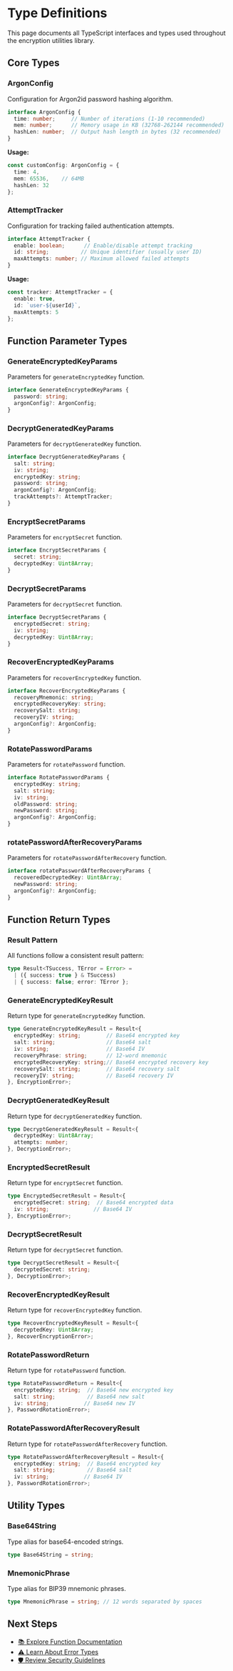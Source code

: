 # Type Definitions

This page documents all TypeScript interfaces and types used throughout the encryption utilities library.

## Core Types

### ArgonConfig

Configuration for Argon2id password hashing algorithm.

```typescript
interface ArgonConfig {
  time: number;     // Number of iterations (1-10 recommended)
  mem: number;      // Memory usage in KB (32768-262144 recommended)
  hashLen: number;  // Output hash length in bytes (32 recommended)
}
```

**Usage:**
```typescript
const customConfig: ArgonConfig = {
  time: 4,
  mem: 65536,    // 64MB
  hashLen: 32
};
```

### AttemptTracker

Configuration for tracking failed authentication attempts.

```typescript
interface AttemptTracker {
  enable: boolean;      // Enable/disable attempt tracking
  id: string;          // Unique identifier (usually user ID)
  maxAttempts: number; // Maximum allowed failed attempts
}
```

**Usage:**
```typescript
const tracker: AttemptTracker = {
  enable: true,
  id: `user-${userId}`,
  maxAttempts: 5
};
```

## Function Parameter Types

### GenerateEncryptedKeyParams

Parameters for `generateEncryptedKey` function.

```typescript
interface GenerateEncryptedKeyParams {
  password: string;
  argonConfig?: ArgonConfig;
}
```

### DecryptGeneratedKeyParams

Parameters for `decryptGeneratedKey` function.

```typescript
interface DecryptGeneratedKeyParams {
  salt: string;
  iv: string;
  encryptedKey: string;
  password: string;
  argonConfig?: ArgonConfig;
  trackAttempts?: AttemptTracker;
}
```

### EncryptSecretParams

Parameters for `encryptSecret` function.

```typescript
interface EncryptSecretParams {
  secret: string;
  decryptedKey: Uint8Array;
}
```

### DecryptSecretParams

Parameters for `decryptSecret` function.

```typescript
interface DecryptSecretParams {
  encryptedSecret: string;
  iv: string;
  decryptedKey: Uint8Array;
}
```

### RecoverEncryptedKeyParams

Parameters for `recoverEncryptedKey` function.

```typescript
interface RecoverEncryptedKeyParams {
  recoveryMnemonic: string;
  encryptedRecoveryKey: string;
  recoverySalt: string;
  recoveryIV: string;
  argonConfig?: ArgonConfig;
}
```

### RotatePasswordParams

Parameters for `rotatePassword` function.

```typescript
interface RotatePasswordParams {
  encryptedKey: string;
  salt: string;
  iv: string;
  oldPassword: string;
  newPassword: string;
  argonConfig?: ArgonConfig;
}
```

### rotatePasswordAfterRecoveryParams

Parameters for `rotatePasswordAfterRecovery` function.

```typescript
interface rotatePasswordAfterRecoveryParams {
  recoveredDecryptedKey: Uint8Array;
  newPassword: string;
  argonConfig?: ArgonConfig;
}
```

## Function Return Types

### Result Pattern

All functions follow a consistent result pattern:

```typescript
type Result<TSuccess, TError = Error> = 
  | ({ success: true } & TSuccess)
  | { success: false; error: TError };
```

### GenerateEncryptedKeyResult

Return type for `generateEncryptedKey` function.

```typescript
type GenerateEncryptedKeyResult = Result<{
  encryptedKey: string;        // Base64 encrypted key
  salt: string;                // Base64 salt
  iv: string;                  // Base64 IV
  recoveryPhrase: string;      // 12-word mnemonic
  encryptedRecoveryKey: string;// Base64 encrypted recovery key
  recoverySalt: string;        // Base64 recovery salt
  recoveryIV: string;          // Base64 recovery IV
}, EncryptionError>;
```

### DecryptGeneratedKeyResult

Return type for `decryptGeneratedKey` function.

```typescript
type DecryptGeneratedKeyResult = Result<{
  decryptedKey: Uint8Array;
  attempts: number;
}, DecryptionError>;
```

### EncryptedSecretResult

Return type for `encryptSecret` function.

```typescript
type EncryptedSecretResult = Result<{
  encryptedSecret: string;  // Base64 encrypted data
  iv: string;              // Base64 IV
}, EncryptionError>;
```

### DecryptSecretResult

Return type for `decryptSecret` function.

```typescript
type DecryptSecretResult = Result<{
  decryptedSecret: string;
}, DecryptionError>;
```

### RecoverEncryptedKeyResult

Return type for `recoverEncryptedKey` function.

```typescript
type RecoverEncryptedKeyResult = Result<{
  decryptedKey: Uint8Array;
}, RecoverEncryptionError>;
```

### RotatePasswordReturn

Return type for `rotatePassword` function.

```typescript
type RotatePasswordReturn = Result<{
  encryptedKey: string;  // Base64 new encrypted key
  salt: string;          // Base64 new salt
  iv: string;           // Base64 new IV
}, PasswordRotationError>;
```

### RotatePasswordAfterRecoveryResult

Return type for `rotatePasswordAfterRecovery` function.

```typescript
type RotatePasswordAfterRecoveryResult = Result<{
  encryptedKey: string;  // Base64 encrypted key
  salt: string;          // Base64 salt
  iv: string;           // Base64 IV
}, PasswordRotationError>;
```

## Utility Types

### Base64String

Type alias for base64-encoded strings.

```typescript
type Base64String = string;
```

### MnemonicPhrase

Type alias for BIP39 mnemonic phrases.

```typescript
type MnemonicPhrase = string; // 12 words separated by spaces
```

## Next Steps

- [📚 Explore Function Documentation](/functions/)
- [⚠️ Learn About Error Types](/reference/errors.md)
- [🛡️ Review Security Guidelines](/reference/security.md)